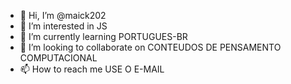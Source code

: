 - 👋 Hi, I’m @maick202
- 👀 I’m interested in JS
- 🌱 I’m currently learning PORTUGUES-BR
- 💞️ I’m looking to collaborate on CONTEUDOS DE PENSAMENTO COMPUTACIONAL
- 📫 How to reach me USE O E-MAIL

<!---
maick202/maick202 is a ✨ special ✨ repository because its `README.md` (this file) appears on your GitHub profile.
You can click the Preview link to take a look at your changes.
--->
